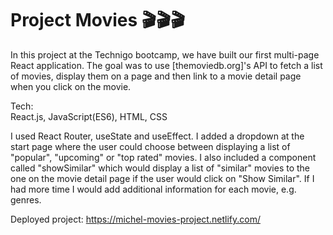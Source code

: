 # Project Movies 🎬🎬🎬

In this project at the Technigo bootcamp, we have built our first multi-page React application. The goal was to use [themoviedb.org]'s API to fetch a list of movies, display them on a page and then link to a movie detail page when you click on the movie.

Tech:
<br>React.js, JavaScript(ES6), HTML, CSS</br>

I used React Router, useState and useEffect. 
I added a dropdown at the start page where the user could choose between displaying a list of "popular", "upcoming" or "top rated" movies. I also included a component called "showSimilar" which would display a list of "similar" movies to the one on the movie detail page if the user would click on "Show Similar". If I had more time I would add additional information for each movie, e.g. genres.

Deployed project:
https://michel-movies-project.netlify.com/
